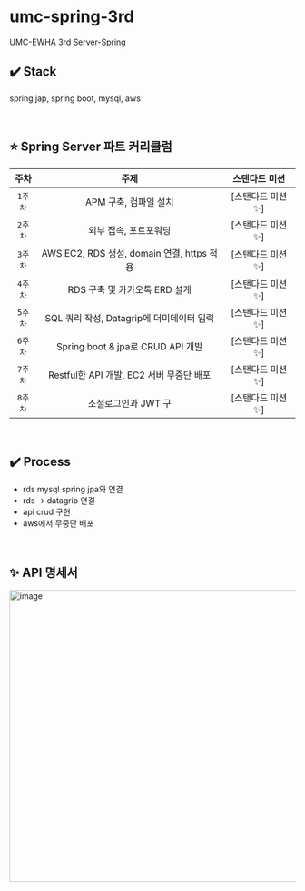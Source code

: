 # umc-spring-3rd
UMC-EWHA 3rd Server-Spring

## ✔️ Stack
spring jap, spring boot, mysql, aws

<br>

## ⭐ Spring Server 파트 커리큘럼
| 주차 | 주제 | 스탠다드 미션 | 
|:----:|:-----:|:----:|
| `1주차` | APM 구축, 컴파일 설치 | [스탠다드 미션✨] |
| `2주차` | 외부 접속, 포트포워딩 | [스탠다드 미션✨] |
| `3주차` | AWS EC2, RDS 생성, domain 연결, https 적용 | [스탠다드 미션✨] | 
| `4주차` | RDS 구축 및 카카오톡 ERD 설게 | [스탠다드 미션✨] | 
| `5주차` | SQL 쿼리 작성, Datagrip에 더미데이터 입력 | [스탠다드 미션✨] | 
| `6주차` | Spring boot & jpa로 CRUD API 개발 | [스탠다드 미션✨] |
| `7주차` | Restful한 API 개발, EC2 서버 무중단 배포 | [스탠다드 미션✨] | 
| `8주차` | 소셜로그인과 JWT 구 | [스탠다드 미션✨] | 

<br>

## ✔️ Process
* rds mysql spring jpa와 연결
* rds -> datagrip 연결
* api crud 구현
* aws에서 무중단 배포

<br>

## ✨ API 명세서
<img width="513" alt="image" src="https://user-images.githubusercontent.com/81394850/201586593-2929b128-aed1-4747-bdb5-9b7cfb0cb41c.png">

